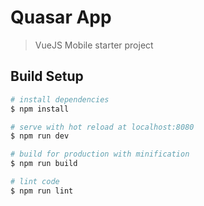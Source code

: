 # Quasar App

> VueJS Mobile starter project

## Build Setup

``` bash
# install dependencies
$ npm install

# serve with hot reload at localhost:8080
$ npm run dev

# build for production with minification
$ npm run build

# lint code
$ npm run lint
```
